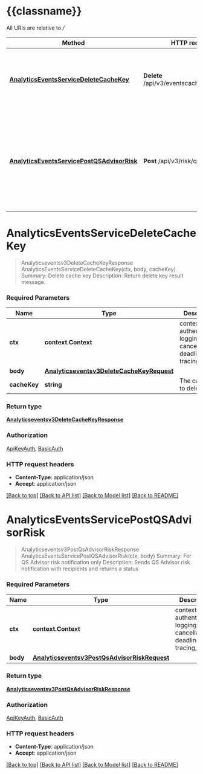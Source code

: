 # {{classname}}

All URIs are relative to */*

Method | HTTP request | Description
------------- | ------------- | -------------
[**AnalyticsEventsServiceDeleteCacheKey**](AnalyticsEventsServiceApi.md#AnalyticsEventsServiceDeleteCacheKey) | **Delete** /api/v3/eventscache/{cache_key} | Summary: Delete cache key Description: Return delete key result message.
[**AnalyticsEventsServicePostQSAdvisorRisk**](AnalyticsEventsServiceApi.md#AnalyticsEventsServicePostQSAdvisorRisk) | **Post** /api/v3/risk/qs_advisor | Summary: For QS Advisor risk notification only Description: Sends QS Advisor risk notification with recipients and returns a status

# **AnalyticsEventsServiceDeleteCacheKey**
> Analyticseventsv3DeleteCacheKeyResponse AnalyticsEventsServiceDeleteCacheKey(ctx, body, cacheKey)
Summary: Delete cache key Description: Return delete key result message.

### Required Parameters

Name | Type | Description  | Notes
------------- | ------------- | ------------- | -------------
 **ctx** | **context.Context** | context for authentication, logging, cancellation, deadlines, tracing, etc.
  **body** | [**Analyticseventsv3DeleteCacheKeyRequest**](Analyticseventsv3DeleteCacheKeyRequest.md)|  | 
  **cacheKey** | **string**| The cache key to delete. | 

### Return type

[**Analyticseventsv3DeleteCacheKeyResponse**](analyticseventsv3DeleteCacheKeyResponse.md)

### Authorization

[ApiKeyAuth](../README.md#ApiKeyAuth), [BasicAuth](../README.md#BasicAuth)

### HTTP request headers

 - **Content-Type**: application/json
 - **Accept**: application/json

[[Back to top]](#) [[Back to API list]](../README.md#documentation-for-api-endpoints) [[Back to Model list]](../README.md#documentation-for-models) [[Back to README]](../README.md)

# **AnalyticsEventsServicePostQSAdvisorRisk**
> Analyticseventsv3PostQsAdvisorRiskResponse AnalyticsEventsServicePostQSAdvisorRisk(ctx, body)
Summary: For QS Advisor risk notification only Description: Sends QS Advisor risk notification with recipients and returns a status

### Required Parameters

Name | Type | Description  | Notes
------------- | ------------- | ------------- | -------------
 **ctx** | **context.Context** | context for authentication, logging, cancellation, deadlines, tracing, etc.
  **body** | [**Analyticseventsv3PostQsAdvisorRiskRequest**](Analyticseventsv3PostQsAdvisorRiskRequest.md)|  | 

### Return type

[**Analyticseventsv3PostQsAdvisorRiskResponse**](analyticseventsv3PostQSAdvisorRiskResponse.md)

### Authorization

[ApiKeyAuth](../README.md#ApiKeyAuth), [BasicAuth](../README.md#BasicAuth)

### HTTP request headers

 - **Content-Type**: application/json
 - **Accept**: application/json

[[Back to top]](#) [[Back to API list]](../README.md#documentation-for-api-endpoints) [[Back to Model list]](../README.md#documentation-for-models) [[Back to README]](../README.md)

